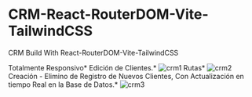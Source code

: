 # CRM-React-RouterDOM-Vite-TailwindCSS
CRM Build With React-RouterDOM-Vite-TailwindCSS


Totalmente Responsivo*
Edición de Clientes.*
![crm1](https://github.com/DrKoop/CRM-React-RouterDOM-Vite-TailwindCSS/assets/95058605/2ad32c58-cd7f-4251-9713-9e6f64bfbe72)
Rutas*
![crm2](https://github.com/DrKoop/CRM-React-RouterDOM-Vite-TailwindCSS/assets/95058605/3512c19f-8cc6-48c3-ac8b-88bcdfdf4484)
Creación - Elimino de Registro de Nuevos Clientes, Con Actualización en tiempo Real en la Base de Datos.*
![crm3](https://github.com/DrKoop/CRM-React-RouterDOM-Vite-TailwindCSS/assets/95058605/7d49051f-25c6-4441-aabb-86f151f502df)
